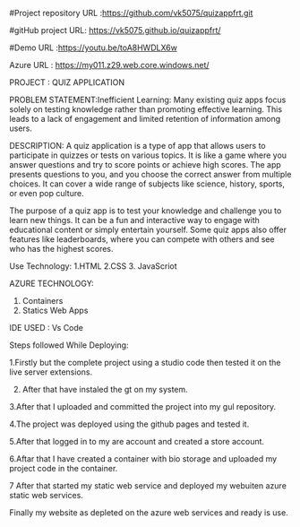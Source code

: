 #Project repository URL :https://github.com/vk5075/quizappfrt.git

#gitHub project URL: https://vk5075.github.io/quizappfrt/

#Demo URL :https://youtu.be/toA8HWDLX6w 

Azure URL : https://my011.z29.web.core.windows.net/


PROJECT : QUIZ APPLICATION

PROBLEM STATEMENT:Inefficient Learning: Many existing quiz apps focus solely on testing knowledge rather than promoting effective learning. This leads to a lack of engagement and limited retention of information among users.

DESCRIPTION:
A quiz application is a type of app that allows users to participate in quizzes or tests on various topics. It is like a game where you answer questions and try to score points or achieve high scores. The app presents questions to you, and you choose the correct answer from multiple choices. It can cover a wide range of subjects like science, history, sports, or even pop culture.

The purpose of a quiz app is to test your knowledge and challenge you to learn new things. It can be a fun and interactive way to engage with educational content or simply entertain yourself. Some quiz apps also offer features like leaderboards, where you can compete with others and see who has the highest scores.

Use Technology:
1.HTML
2.CSS
3. JavaScriot

AZURE TECHNOLOGY:
1. Containers
2. Statics Web Apps

IDE USED  : Vs Code

Steps followed While Deploying:

1.Firstly but the complete project using a studio code then tested it on the live server extensions.

2. After that have instaled the gt on my system.

3.After that I uploaded and committed the project into my gul repository.

4.The project was deployed using the github pages and tested it.

5.After that logged in to my are account and created a store account.

6.Aftar that I have created a container with bio storage and uploaded my project code in the container.

7 After that started my static web service and deployed my webuiten azure static web services.

Finally my website as depleted on the azure web services and ready is use.








